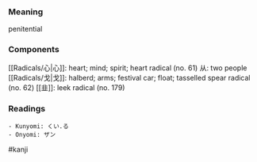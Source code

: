 ### Meaning

penitential

### Components

[[Radicals/心|心]]: heart; mind; spirit; heart radical (no. 61) 从: two people [[Radicals/戈|戈]]: halberd; arms; festival car; float; tasselled spear radical (no. 62) [[韭]]: leek radical (no. 179)

### Readings

```
- Kunyomi: くい.る
- Onyomi: ザン
```

#kanji